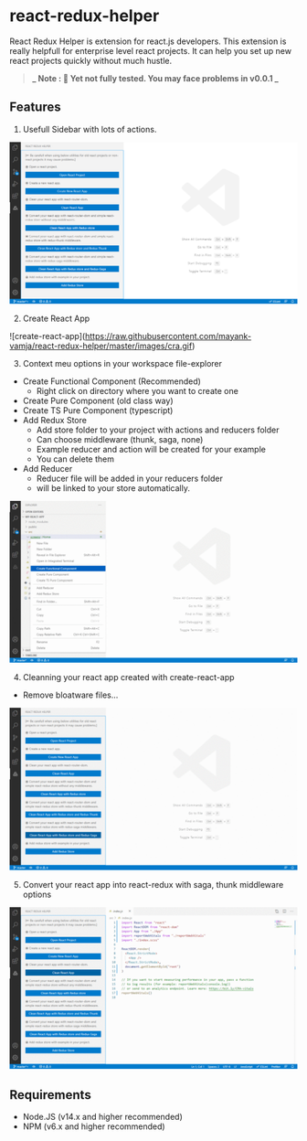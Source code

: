 # react-redux-helper

React Redux Helper is extension for react.js developers. This extension is really helpfull for enterprise level react projects. It can help you set up new react projects quickly without much hustle.

> **_ Note : 🙂 Yet not fully tested. You may face problems in v0.0.1 _**

## Features

1. Usefull Sidebar with lots of actions.

![Sidebar](https://raw.githubusercontent.com/mayank-vamja/react-redux-helper/master/images/sidebar.png)

2. Create React App

![create-react-app]\(https://raw.githubusercontent.com/mayank-vamja/react-redux-helper/master/images/cra.gif)

3. Context meu options in your workspace file-explorer

- Create Functional Component (Recommended)
  - Right click on directory where you want to create one
- Create Pure Component (old class way)
- Create TS Pure Component (typescript)
- Add Redux Store
  - Add store folder to your project with actions and reducers folder
  - Can choose middleware (thunk, saga, none)
  - Example reducer and action will be created for your example
  - You can delete them
- Add Reducer
  - Reducer file will be added in your reducers folder
  - will be linked to your store automatically.

![Context Menu](https://raw.githubusercontent.com/mayank-vamja/react-redux-helper/master/images/context_menu.gif)

4. Cleanning your react app created with create-react-app

- Remove bloatware files...

![Clean](https://raw.githubusercontent.com/mayank-vamja/react-redux-helper/master/images/cra_clean.gif)

5. Convert your react app into react-redux with saga, thunk middleware options

![Convert](https://raw.githubusercontent.com/mayank-vamja/react-redux-helper/master/images/cra_clean_saga.gif)

## Requirements

- Node.JS (v14.x and higher recommended)
- NPM (v6.x and higher recommended)
